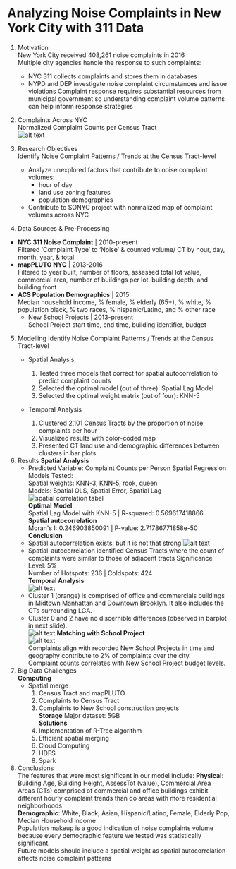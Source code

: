 # Analyzing Noise Complaints in New York City with 311 Data
1. Motivation  
 New York City received 408,261 noise complaints in 2016  
 Multiple city agencies handle the response to such complaints:
   * NYC 311 collects complaints and stores them in databases
   * NYPD and DEP investigate noise complaint circumstances and issue violations
 Complaint response requires substantial resources from municipal government so understanding complaint volume patterns can help inform response strategies

2. Complaints Across NYC  
 Normalized Complaint Counts per Census Tract             
 ![alt text](/viz/normalized_comp_ct.png)  
3. Research Objectives  
 Identify Noise Complaint Patterns / Trends at the Census Tract-level
   * Analyze unexplored factors that contribute to noise complaint volumes:
       * hour of day
       * land use zoning features 
       * population demographics
   * Contribute to SONYC project with normalized map of complaint volumes across NYC
4. Data Sources & Pre-Processing  
  - **NYC 311 Noise Complaint**  | 2010-present  
          Filtered ‘Complaint Type’ to ‘Noise’ & counted volume/ CT by hour, day, month, year, & total
  - **mapPLUTO NYC** |  2013-2016  
          Filtered to year built, number of floors, assessed total lot value, commercial area, number of buildings per lot,     building depth, and building front  
  - **ACS Population Demographics** | 2015  
          Median household income, % female, % elderly (65+), % white, % population black, % two races, % hispanic/Latino, and % other race
    - New School Projects | 2013-present  
          School Project start time, end time, building identifier, budget      
5. Modelling
 Identify Noise Complaint Patterns / Trends at the Census Tract-level
     * Spatial Analysis  
       1. Tested three models that correct for spatial autocorrelation to predict complaint counts 
       2. Selected the optimal model (out of three): Spatial Lag Model 
       3. Selected the optimal weight matrix (out of four): KNN-5 

     * Temporal Analysis
       1. Clustered 2,101 Census Tracts by the proportion of noise complaints per hour
       2. Visualized results with color-coded map
       3. Presented CT land use and demographic differences between clusters in bar plots
6. Results
 **Spatial Analysis**   
     - Predicted Variable: Complaint Counts per Person
     Spatial Regression Models Tested:  
       Spatial weights: KNN-3, KNN-5, rook, queen  
       Models: Spatial OLS, Spatial Error, Spatial Lag  
     ![spatial correlation tabel](/viz/coef.png)  
     **Optimal Model**  
     Spatial Lag Model with KNN-5 | R-squared: 0.569617418866    
     **Spatial autocorrelation**  
     Moran's I: 0.246903850091 | P-value: 2.71786771858e-50  
     **Conclusion**  
     - Spatial autocorrelation exists, but it is not that strong
     ![alt text](/viz/hotcold.png)  
     - Spatial-autocorrelation identified Census Tracts where the count of complaints were similar to those of adjacent tracts 
     Significance Level: 5%  
     Number of Hotspots: 236 | Coldspots: 424  
 **Temporal Analysis**   
   ![alt text](/viz/cluster.png)  
   - Cluster 1 (orange) is comprised of office and commercials buildings in Midtown Manhattan and Downtown Brooklyn. It also includes the CTs surrounding LGA.  
   - Cluster 0 and 2 have no discernible differences (observed in barplot in next slide).  
   ![alt text](/viz/temp_clus.png)
 **Matching with School Project**  
   ![alt text](/viz/1_CompCount_Budget_map.png)  
     Complaints align with recorded New School Projects in time and geography contribute to 2% of complaints over the city.  
     Complaint counts correlates with New School Project budget levels.  
7. Big Data Challenges  
 **Computing**
   - Spatial merge
     1. Census Tract and mapPLUTO  
     2. Complaints to Census Tract  
     3. Complaints to New School construction projects  
 **Storage**
   Major dataset: 5GB  
 **Solutions**  
     1. Implementation of R-Tree algorithm  
     2. Efficient spatial merging  
     3. Cloud Computing   
     4. HDFS
     5. Spark
8. Conclusions   
 The features that were most significant in our model include: 
 **Physical**: Building Age, Building Height, AssessTot (value), Commercial Area  
  Areas (CTs) comprised of commercial and office buildings exhibit different hourly complaint trends than do areas with more residential neighborhoods  
 **Demographic**: White, Black, Asian, Hispanic/Latino, Female, Elderly Pop, Median Household Income  
  Population makeup is a good indication of noise complaints volume because every demographic feature we tested was statistically significant.  
  Future models should include a spatial weight as spatial autocorrelation affects noise complaint patterns  

     


